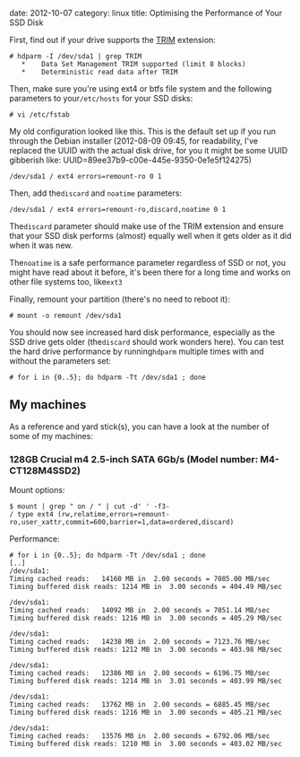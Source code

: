 date:    2012-10-07
category: linux
title: Optimising the Performance of Your SSD Disk

First, find out if your drive supports the <a
href="http://en.wikipedia.org/wiki/TRIM">TRIM</a> extension:

    # hdparm -I /dev/sda1 | grep TRIM
       *    Data Set Management TRIM supported (limit 8 blocks)
       *    Deterministic read data after TRIM


Then, make sure you're using ext4 or btfs file system and the
following parameters to your```/etc/hosts``` for your
SSD disks:

    # vi /etc/fstab


My old configuration looked like this. This is the default set
up if you run through the Debian installer (2012-08-09 09:45,
for readability, I've replaced the UUID with the actual disk
drive, for you it might be some UUID gibberish like:
UUID=89ee37b9-c00e-445e-9350-0e1e5f124275)

    /dev/sda1 / ext4 errors=remount-ro 0 1


Then, add the```discard``` and
```noatime```
parameters:

    /dev/sda1 / ext4 errors=remount-ro,discard,noatime 0 1


The```discard``` parameter should make use of the TRIM
extension and ensure that your SSD disk performs (almost)
equally well when it gets older as it did when it was new.


The```noatime``` is a safe performance parameter
regardless of SSD or not, you might have read about it before,
it's been there for a long time and works on other file
systems too, like```ext3```


Finally, remount your partition (there's no need to reboot
it):

    # mount -o remount /dev/sda1


You should now see increased hard disk performance, especially
as the SSD drive gets older (the```discard``` should
work wonders here). You can test the hard drive performance by
running```hdparm``` multiple times with and without
the parameters set:

    # for i in {0..5}; do hdparm -Tt /dev/sda1 ; done

## My machines

As a reference and yard stick(s), you can have a look at the
number of some of my machines:

### 128GB Crucial m4 2.5-inch SATA 6Gb/s (Model number: M4-CT128M4SSD2)


Mount options:

    $ mount | grep " on / " | cut -d' ' -f3-
    / type ext4 (rw,relatime,errors=remount-ro,user_xattr,commit=600,barrier=1,data=ordered,discard)


Performance:

```
# for i in {0..5}; do hdparm -Tt /dev/sda1 ; done
[..]
/dev/sda1:
Timing cached reads:   14160 MB in  2.00 seconds = 7085.00 MB/sec
Timing buffered disk reads: 1214 MB in  3.00 seconds = 404.49 MB/sec

/dev/sda1:
Timing cached reads:   14092 MB in  2.00 seconds = 7051.14 MB/sec
Timing buffered disk reads: 1216 MB in  3.00 seconds = 405.29 MB/sec

/dev/sda1:
Timing cached reads:   14238 MB in  2.00 seconds = 7123.76 MB/sec
Timing buffered disk reads: 1212 MB in  3.00 seconds = 403.98 MB/sec

/dev/sda1:
Timing cached reads:   12386 MB in  2.00 seconds = 6196.75 MB/sec
Timing buffered disk reads: 1214 MB in  3.01 seconds = 403.99 MB/sec

/dev/sda1:
Timing cached reads:   13762 MB in  2.00 seconds = 6885.45 MB/sec
Timing buffered disk reads: 1216 MB in  3.00 seconds = 405.21 MB/sec

/dev/sda1:
Timing cached reads:   13576 MB in  2.00 seconds = 6792.06 MB/sec
Timing buffered disk reads: 1210 MB in  3.00 seconds = 403.02 MB/sec

```
